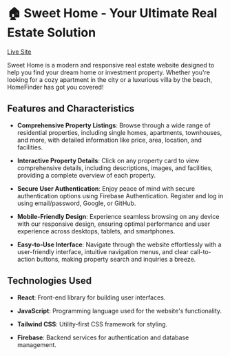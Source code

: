 # 🏠 Sweet Home - Your Ultimate Real Estate Solution

[Live Site](https://sweet-home-922.netlify.app/)

Sweet Home is a modern and responsive real estate website designed to help you find your dream home or investment property. Whether you're looking for a cozy apartment in the city or a luxurious villa by the beach, HomeFinder has got you covered!

## Features and Characteristics

- **Comprehensive Property Listings**: Browse through a wide range of residential properties, including single homes, apartments, townhouses, and more, with detailed information like price, area, location, and facilities.
  
- **Interactive Property Details**: Click on any property card to view comprehensive details, including descriptions, images, and facilities, providing a complete overview of each property.

- **Secure User Authentication**: Enjoy peace of mind with secure authentication options using Firebase Authentication. Register and log in using email/password, Google, or GitHub.

- **Mobile-Friendly Design**: Experience seamless browsing on any device with our responsive design, ensuring optimal performance and user experience across desktops, tablets, and smartphones.

- **Easy-to-Use Interface**: Navigate through the website effortlessly with a user-friendly interface, intuitive navigation menus, and clear call-to-action buttons, making property search and inquiries a breeze.

## Technologies Used

- **React**: Front-end library for building user interfaces.
  
- **JavaScript**: Programming language used for the website's functionality.
  
- **Tailwind CSS**: Utility-first CSS framework for styling.
  
- **Firebase**: Backend services for authentication and database management.